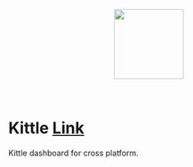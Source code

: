 <div align="center">
   <img src="./assets/app_logo.png width="125"
   height="125"
   style="margin-top: 32px; margin-bottom: 32px;"/>
</div>

# Kittle [Link](https://kittle-7dbab.web.app/#/)
Kittle dashboard for cross platform.